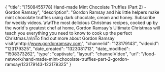 {
    "title": "[1508455778] Hand-made Mint Chocolate Truffles (Part 2) - Gordon Ramsay",
    "description": "Gordon Ramsay and his little helpers make mint chocolate truffles using dark chocolate, cream and honey. Subscribe for weekly videos. \n\nThe most delicious Christmas recipes, cooked up by the world's greatest chef at home, Gordon Ramsay's Ultimate Christmas will teach you everything you need to know to cook up the perfect Christmas.\n\nTo find out more about Gordon Ramsay visit:\nhttp:\/\/www.gordonramsay.com",
    "channelid": "123179143",
    "videoid": "123179325",
    "date_created": "1323081713",
    "date_modified": "1508373262",
    "type": "captivate",
    "layout": "channelVideo",
    "url": "\/food-network\/hand-made-mint-chocolate-truffles-part-2-gordon-ramsay\/123179143-123179325"
}